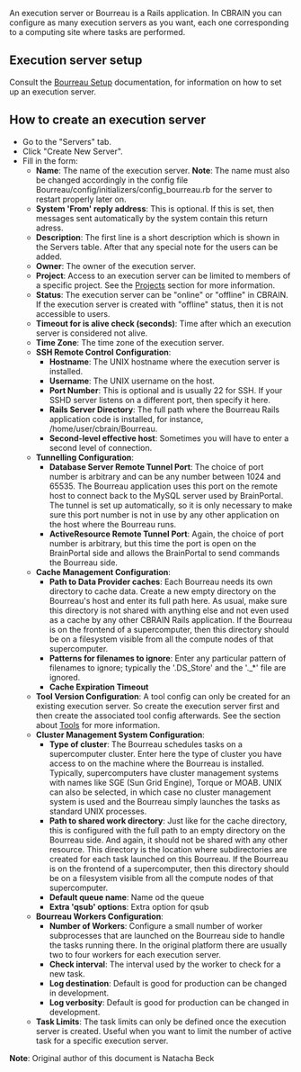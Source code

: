 An execution server or Bourreau is a Rails application. In CBRAIN you can configure 
as many execution servers as you want, each one corresponding to a computing site where 
tasks are performed.

## Execution server setup

Consult the [Bourreau Setup](../1-setup/Bourreau-Setup.html) documentation, for information on how to set up an 
execution server.

## How to create an execution server

* Go to the "Servers" tab.
* Click "Create New Server".
* Fill in the form:
  * **Name**: The name of the execution server. **Note**: The name must also be
    changed accordingly in the config file Bourreau/config/initializers/config_bourreau.rb for 
    the server to restart properly later on.
  * **System 'From' reply address**: This is optional. If this is set, then messages sent 
    automatically by the system contain this return adress.
  * **Description**: The first line is a short description which is shown in the Servers 
  table. After that any special note for the users can be added.
  * **Owner**: The owner of the execution server.
  * **Project**: Access to an execution server can be limited to members of a specific project. 
    See the [Projects](admin_Projects.html) section for more information.
  * **Status**: The execution server can be "online" or "offline" in CBRAIN. If the execution 
    server is created with "offline" status, then it is not accessible to users.
  * **Timeout for is alive check (seconds)**: Time after which an execution server is considered not alive.
  * **Time Zone**: The time zone of the execution server.
  * **SSH Remote Control Configuration**:
    * **Hostname**: The UNIX hostname where the execution server is installed.
    * **Username**: The UNIX username on the host.
    * **Port Number**: This is optional and is usually 22 for SSH. If your SSHD server listens
    on a different port, then specify it here.
    * **Rails Server Directory**: The full path where the Bourreau Rails application code is 
    installed, for instance, /home/user/cbrain/Bourreau.
    * **Second-level effective host**: Sometimes you will have to enter a second level of connection.
  * **Tunnelling Configuration**:
    * **Database Server Remote Tunnel Port**: The choice of port number is arbitrary and can
    be any number between 1024 and 65535.  The Bourreau application uses this port on the 
    remote host to connect back to the MySQL server used by BrainPortal. The tunnel is set up 
    automatically, so it is only necessary to make sure this port number is not in use by any 
    other application on the host where the Bourreau runs.
    * **ActiveResource Remote Tunnel Port**: Again, the choice of port number is arbitrary, 
    but this time the port is open on the BrainPortal side and allows the BrainPortal 
    to send commands the Bourreau side.
  * **Cache Management Configuration**:
    * **Path to Data Provider caches**: Each Bourreau needs its own directory to cache data. 
    Create a new empty directory on the Bourreau's host and enter its full path here. As 
    usual, make sure this directory is not shared with anything else and not even used as a 
    cache by any other CBRAIN Rails application. If the Bourreau is on the frontend of a 
    supercomputer, then this directory should be on a filesystem visible from all the compute 
    nodes of that supercomputer.
    * **Patterns for filenames to ignore**: Enter any particular pattern of filenames to 
    ignore; typically the '.DS_Store'  and the '._*' file are ignored.
    * **Cache Expiration Timeout**
  * **Tool Version Configuration**: A tool config can only be created for an existing 
    execution server. So create the execution server first and then 
    create the associated tool config afterwards. See the section about [Tools](admin_Tools.html) 
    for more information.
  * **Cluster Management System Configuration**:
    * **Type of cluster**: The Bourreau schedules tasks on a supercomputer cluster. 
    Enter here the type of cluster you have access to on the machine where
    the Bourreau is installed. Typically, supercomputers have cluster management
    systems with names like SGE (Sun Grid Engine), Torque or MOAB. UNIX can also be
    selected, in which case no cluster management system is used and the Bourreau simply 
    launches the tasks as standard UNIX processes.
    * **Path to shared work directory**: Just like for the cache directory, this
    is configured with the full path to an empty directory on the Bourreau side. 
    And again, it should not be shared with any other resource. This directory is the 
    location where subdirectories are created for each task launched on this Bourreau. 
    If the Bourreau is on the frontend of a supercomputer, then this directory 
    should be on a filesystem visible from all the compute nodes of that supercomputer.
    * **Default queue name**: Name od the queue
    * **Extra 'qsub' options**: Extra option for qsub
  * **Bourreau Workers Configuration**:
    * **Number of Workers**: Configure a small number of worker subprocesses that
    are launched on the Bourreau side to handle the tasks running there. In the original 
    platform there are usually two to four workers for each execution server.
    * **Check interval**: The interval used by the worker to check for a new task.
    * **Log destination**: Default is good for production can be changed in development.
    * **Log verbosity**: Default is good for production can be changed in development.
  * **Task Limits**: The task limits can only be defined once the execution server
   is created. Useful when you want to limit the number of active task for a specific
   execution server.

**Note**: Original author of this document is Natacha Beck